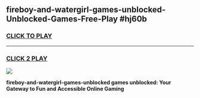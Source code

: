 
## fireboy-and-watergirl-games-unblocked-Unblocked-Games-Free-Play #hj60b
<h3>
<a href="https://us.freeplayer.one?title=fireboy-and-watergirl-games-unblocked&ref=9M">CLICK TO PLAY</a></h3>
<hr>

<h3>
<a href="https://us.freeplayer.one?title=fireboy-and-watergirl-games-unblocked&ref=9M">CLICK 2 PLAY</a>
  
</h3>

<a href="https://us.freeplayer.one?title=fireboy-and-watergirl-games-unblocked&ref=9M"><img src="https://clearcache.store/games.png"></a>


**fireboy-and-watergirl-games-unblocked games unblocked: Your Gateway to Fun and Accessible Online Gaming**
